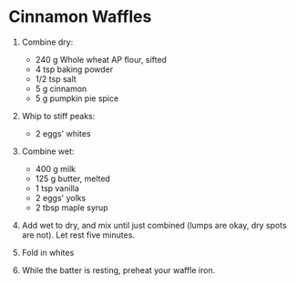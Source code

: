 # Cinnamon Waffles

1. Combine dry:

    * 240 g Whole wheat AP flour, sifted
    * 4 tsp baking powder
    * 1/2 tsp salt
    * 5 g cinnamon
    * 5 g pumpkin pie spice

2. Whip to stiff peaks:

    * 2 eggs' whites

3. Combine wet:

    * 400 g milk
    * 125 g butter, melted
    * 1 tsp vanilla
    * 2 eggs' yolks
    * 2 tbsp maple syrup

4. Add wet to dry, and mix until just combined (lumps are okay, dry spots are not). Let rest five minutes.
5. Fold in whites
6. While the batter is resting, preheat your waffle iron.
